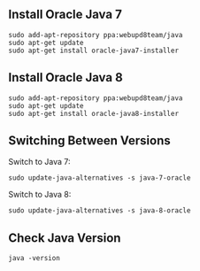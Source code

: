 Install Oracle Java 7
---------------------
```
sudo add-apt-repository ppa:webupd8team/java
sudo apt-get update
sudo apt-get install oracle-java7-installer
```

Install Oracle Java 8
---------------------
```
sudo add-apt-repository ppa:webupd8team/java
sudo apt-get update
sudo apt-get install oracle-java8-installer
```

Switching Between Versions
--------------------------
Switch to Java 7:
```
sudo update-java-alternatives -s java-7-oracle
```

Switch to Java 8:
```
sudo update-java-alternatives -s java-8-oracle
```

Check Java Version
------------------
```
java -version
```
